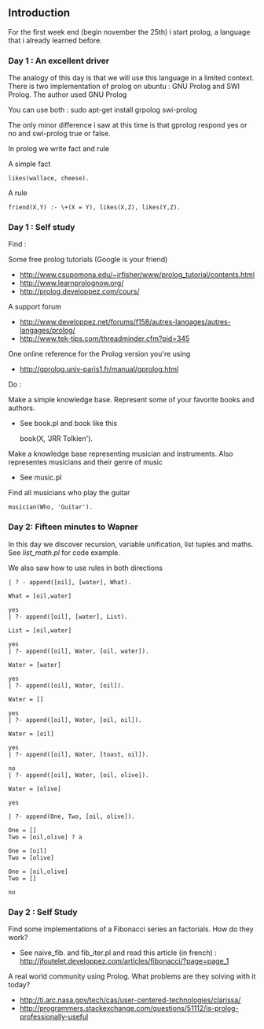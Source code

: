 ## Introduction

For the first week end (begin november the 25th) i start prolog, a language that i already learned before.

### Day 1 : An excellent driver

The analogy of this day is that we will use this language in a limited context. There is two implementation of prolog on ubuntu : GNU Prolog and SWI Prolog. The author used GNU Prolog

You can use both : sudo apt-get install grpolog swi-prolog

The only minor difference i saw at this time is that gprolog respond yes or no and swi-prolog true or false.

In prolog we write fact and rule

A simple fact

    likes(wallace, cheese).

A rule

    friend(X,Y) :- \+(X = Y), likes(X,Z), likes(Y,Z).

### Day 1 : Self study

Find :

Some free prolog tutorials (Google is your friend)

- http://www.csupomona.edu/~jrfisher/www/prolog_tutorial/contents.html
- http://www.learnprolognow.org/
- http://prolog.developpez.com/cours/

A support forum
- http://www.developpez.net/forums/f158/autres-langages/autres-langages/prolog/
- http://www.tek-tips.com/threadminder.cfm?pid=345

One online reference for the Prolog version you're using
- http://gprolog.univ-paris1.fr/manual/gprolog.html

Do :

Make a simple knowledge base. Represent some of your favorite books and authors.

- See book.pl and book like this

    book(X, 'JRR Tolkien').

Make a knowledge base representing musician and instruments. Also representes musicians and their genre of music

- See music.pl

Find all musicians who play the guitar

    musician(Who, 'Guitar').


### Day 2: Fifteen minutes to Wapner

In this day we discover recursion, variable unification, list tuples and maths. See *list_math.pl* for code example.

We also saw how to use rules in both directions

    | ? - append([oil], [water], What).

    What = [oil,water]

    yes
    | ?- append([oil], [water], List).

    List = [oil,water]

    yes
    | ?- append([oil], Water, [oil, water]).

    Water = [water]

    yes
    | ?- append([oil], Water, [oil]).

    Water = []

    yes
    | ?- append([oil], Water, [oil, oil]).

    Water = [oil]

    yes
    | ?- append([oil], Water, [toast, oil]).

    no
    | ?- append([oil], Water, [oil, olive]).

    Water = [olive]

    yes

    | ?- append(One, Two, [oil, olive]).

    One = []
    Two = [oil,olive] ? a

    One = [oil]
    Two = [olive]

    One = [oil,olive]
    Two = []

    no

### Day 2 : Self Study

Find some implementations of a Fibonacci series an factorials. How do they work?

- See  naive_fib. and fib_iter.pl and read this article (in french) : http://jfoutelet.developpez.com/articles/fibonacci/?page=page_1

A real world community using Prolog. What problems are they solving with it today?

- http://ti.arc.nasa.gov/tech/cas/user-centered-technologies/clarissa/
- http://programmers.stackexchange.com/questions/51112/is-prolog-professionally-useful
